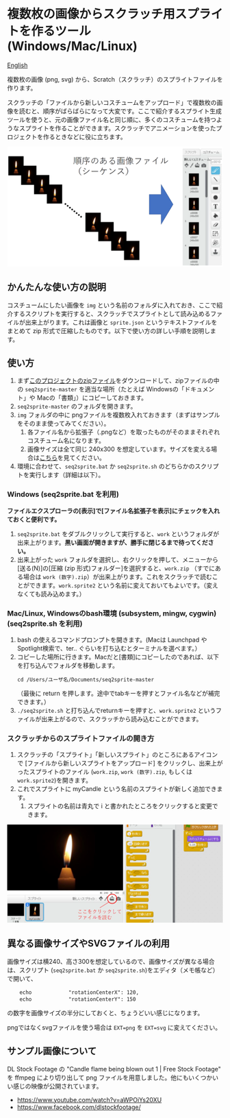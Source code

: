 # 複数枚の画像からスクラッチ用スプライトを作るツール (Windows/Mac/Linux)

[English](README-en.md)

複数枚の画像 (png, svg) から、Scratch（スクラッチ）のスプライトファイルを作ります。

スクラッチの「ファイルから新しいコスチュームをアップロード」で複数枚の画像を読むと、順序がばらばらになって大変です。ここで紹介するスプライト生成ツールを使うと、元の画像ファイル名と同じ順に、多くのコスチュームを持つようなスプライトを作ることができます。スクラッチでアニメーションを使ったプロジェクトを作るときなどに役に立ちます。

![flow](readme_figs/flow-ja.png)


## かんたんな使い方の説明

コスチュームにしたい画像を `img` という名前のフォルダに入れておき、ここで紹介するスクリプトを実行すると、スクラッチでスプライトとして読み込めるファイルが出来上がります。これは画像と `sprite.json` というテキストファイルをまとめて zip 形式で圧縮したものです。以下で使い方の詳しい手順を説明します。

## 使い方

1. まず[このプロジェクトのzipファイル](https://github.com/memakura/seq2sprite/archive/master.zip)をダウンロードして、zipファイルの中の `seq2sprite-master` を適当な場所（たとえば Windowsの「ドキュメント」や Macの「書類」）にコピーしておきます。
1. `seq2sprite-master` のフォルダを開きます。
1. `img` フォルダの中に pngファイルを複数枚入れておきます（まずはサンプルをそのまま使ってみてください）。
    1. 各ファイル名から拡張子（.pngなど）を取ったものがそのままそれぞれコスチューム名になります。
    1. 画像サイズは全て同じ 240x300 を想定しています。サイズを変える場合は<a href="#imgsize-ja">こちら</a>を見てください。
1. 環境に合わせて、`seq2sprite.bat` か `seq2sprite.sh` のどちらかのスクリプトを実行します（詳細は以下）。

### Windows (seq2sprite.bat を利用)

**ファイルエクスプローラの[表示]で[ファイル名拡張子を表示]にチェックを入れておくと便利です。**

1. `seq2sprite.bat` をダブルクリックして実行すると、`work` というフォルダが出来上がります。**黒い画面が開きますが、勝手に閉じるまで待ってください。**
1. 出来上がった `work` フォルダを選択し、右クリックを押して、メニューから[送る(N)]の[圧縮 (zip 形式)フォルダー]を選択すると、`work.zip` （すでにある場合は `work (数字).zip`）が出来上がります。これをスクラッチで読むことができます。`work.sprite2` という名前に変えておいてもよいです。（変えなくても読み込めます。）

### Mac/Linux, Windowsのbash環境 (subsystem, mingw, cygwin) (seq2sprite.sh を利用)

1. bash の使えるコマンドプロンプトを開きます。(Macは Launchpad や Spotlight検索で、ter.. ぐらいを打ち込むとターミナルを選べます。）
1. コピーした場所に行きます。Macだと[書類]にコピーしたのであれば、以下を打ち込んでフォルダを移動します。
   ```
   cd /Users/ユーザ名/Documents/seq2sprite-master
   ``` 
   （最後に return を押します。途中でtabキーを押すとファイル名などが補完できます。）
1. `./seq2sprite.sh` と打ち込んでreturnキーを押すと、`work.sprite2` というファイルが出来上がるので、スクラッチから読み込むことができます。

### スクラッチからのスプライトファイルの開き方

1. スクラッチの「スプライト」「新しいスプライト」のところにあるアイコンで [ファイルから新しいスプライトをアップロード] をクリックし、出来上がったスプライトのファイル (`work.zip`, `work (数字).zip`, もしくは　`work.sprite2`)を開きます。
1. これでスプライトに myCandle という名前のスプライトが新しく追加できます。
    1. スプライトの名前は青丸で i と書かれたところをクリックすると変更できます。

![screenshot](readme_figs/screen-ja.png)


<a name="imgsize-ja">

## 異なる画像サイズやSVGファイルの利用

画像サイズは横240、高さ300を想定しているので、画像サイズが異なる場合は、スクリプト (`seq2sprite.bat` か `seq2sprite.sh`)をエディタ（メモ帳など）で開いて、

```
    echo 			"rotationCenterX": 120,
    echo 			"rotationCenterY": 150
```

の数字を画像サイズの半分にしておくと、ちょうどいい感じになります。

pngではなくsvgファイルを使う場合は `EXT=png` を `EXT=svg` に変えてください。


## サンプル画像について

DL Stock Footage の "Candle flame being blown out 1 | Free Stock Footage"
を ffmpeg により切り出して png ファイルを用意しました。他にもいくつかいい感じの映像が公開されています。

- https://www.youtube.com/watch?v=aWPOiYs20XU
- https://www.facebook.com/dlstockfootage/

